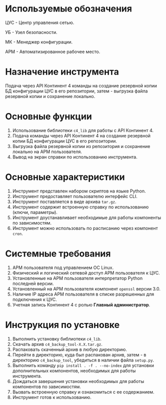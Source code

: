 # Используемые обозначения

ЦУС - Центр управления сетью.

УБ - Узел безопасности.

МК - Менеджер конфигурации.

АРМ - Автоматизированное рабочее место.

# Назначение инструмента

Подача через API Континент 4 команды на создание резервной копии БД конфигурации ЦУС в его репозитории, затем - выгрузка файла резервной копии и сохранение локально.

# Основные функции

1. Использование библиотеки `c4_lib` для работы с API Континент 4.
2. Подача команды через API Континент 4 на создание резервной копии БД конфигурации ЦУС в его репозитории.
3. Выгрузка файла резервной копии из репозитория и сохранение локально на АРМ пользователя.
4. Вывод на экран справки по использованию инструмента.

# Основные характеристики

1. Инструмент представлен набором скриптов на языке Python.
2. Инструмент предоставляет пользователю интерфейс CLI.
3. Инструмент поставляется в виде архива `tar.gz`.
4. Инструмент содержит встроенную справку по использованию (ключи, параметры).
5. Инструмент доустанавливает необходимые для работы компоненты по зависимостям.
6. Инструмент можно использовать по расписанию через компонент `cron`.

# Системные требования

1. АРМ пользователя под управлением ОС Linux.
2. Физический и логический сетевой доступ АРМ пользователя к ЦУС.
3. Установленные на АРМ пользователя интерпретатор Python последней версии.
4. Установленный на АРМ пользователя компонент `openssl` версии 3.0.
5. Наличие IP адреса АРМ пользователя в списке разрешенных для подключения к ЦУС.
6. Учетная запись Континент 4 с ролью **Главный администратор**.

# Инструкция по установке

1. Выполнить установку библиотеки `c4_lib`.
2. Скачать архив `c4_backup_tool-X.X.tar.gz`.
3. Распаковать скаченный архив в любую директорию.
4. Перейти в директорию, куда был распакован архив, затем - в директорию `c4_backup_tool`, убедиться в наличии файла `setup.py`.
5. Выполнить команду `pip install . -f . --no-index` для установки дополнительных компонентов, необходимых для работы инструмента.
6. Дождаться завершения установки необходимых для работы компонентов по зависимостям.
7. Вызвать встроенную справку и ознакомиться с ее содержанием.
8. Инструмент готов к использованию.

